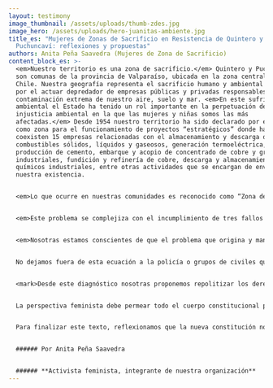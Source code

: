 ```yaml
---
layout: testimony
image_thumbnail: /assets/uploads/thumb-zdes.jpg
image_hero: /assets/uploads/hero-juanitas-ambiente.jpg
title_es: "Mujeres de Zonas de Sacrificio en Resistencia de Quintero y
  Puchuncaví: reflexiones y propuestas"
authors: Anita Peña Saavedra (Mujeres de Zona de Sacrificio)
content_block_es: >-
  <em>Nuestro territorio es una zona de sacrificio.</em> Quintero y Puchuncaví
  son comunas de la provincia de Valparaíso, ubicada en la zona central de
  Chile. Nuestra geografía representa el sacrificio humano y ambiental originado
  por el actuar depredador de empresas públicas y privadas responsables de la
  contaminación extrema de nuestro aire, suelo y mar. <em>En este sufrimiento
  ambiental el Estado ha tenido un rol importante en la perpetuación de la
  injusticia ambiental en la que las mujeres y niñas somos las más
  afectadas.</em> Desde 1954 nuestro territorio ha sido declarado por el Estado
  como zona para el funcionamiento de proyectos “estratégicos” donde hasta hoy
  coexisten 15 empresas relacionadas con el almacenamiento y descarga de
  combustibles sólidos, líquidos y gaseosos, generación termoeléctrica,
  producción de cemento, embarque y acopio de concentrado de cobre y graneles
  industriales, fundición y refinería de cobre, descarga y almacenamiento de
  químicos industriales, entre otras actividades que se encargan de envenenar
  nuestra existencia.


  <em>Lo que ocurre en nuestras comunidades es reconocido como “Zona de Sacrificio”, lugar donde se despojan los derechos humanos y se sacrifica la vida de las especies humanas y no humanas en post de la continuación de proyectos empresariales que buscan la acumulación de la riqueza.</em> La vida en la zonas de sacrificio es tóxica, desde 2008 se registraron episodios de intoxicación en niñas y niños, en 2011 la escuela La Greda fue un caso de intoxicación de connotación pública que afecto a toda la comunidad educativa, en 2018 más de 2000 personas de nuestra comunidad fueron envenenadas producto de las emisiones de dióxido de azufre y material particulado de las empresas del parque industrial. También existe evidencia de los líquidos industriales que empresas como AES GENER, CODELCO, Puerto Ventanas, GNL Quintero, Oxiquim y ENAP vierten en el mar, tales como: aluminio, hierro, molibdeno, cobre,  níquel, cadmio, mercurio, arsénico, plomo, entre otros contaminantes. Adicionalmente, desde el 2009 al 2020 hemos documentado 132 varamientos de carbón en la bahía de Quintero, que en promedio equivalen a 1,7 al mes, situación que se ha ido agudizando ya que en lo que va del año (enero-agosto 2021), hemos registrado 67 varamientos, 8,3 al mes, es decir, un 488% más que en los meses de años anteriores.


  <em>Este problema se complejiza con el incumplimiento de tres fallos judiciales, dos de la Corte Suprema y uno de la Corte de Apelaciones de Valparaíso.</em> Los dos primeros se relacionan por un lado, con el recurso de protección contra la autorización del funcionamiento de la central termoeléctrica de Campiche (Puchuncaví), esta fue declarada ilegal pues la obligación del Estado es la protección del medio ambiente. Por el otro, está el recurso de protección contra el Estado y las empresas, por el caso de las intoxicaciones  masivas del 2018, en el que la Corte falló a favor del recurso y mandató generar medidas de reparación, fiscalización e investigación. Tampoco se han cumplido.  Desde otra instancia, el fallo de la Corte de Apelaciones reconoció los impactos de los varamientos de carbón en la bahía de Quintero prohibiendo el ingreso de naves con carbón a la bahía, sin embargo estos fallos vitales para la comunidad no se han cumplido por las empresas y el Estado.


  <em>Nosotras estamos conscientes de que el problema que origina y mantiene este grado extremo de violencia estructural hacia la vida, está relacionado con la política energética basada en la explotación intensiva de la naturaleza y con la política económica que pone en el centro los procesos de acumulación de capital en desmedro de la protección de la vida.</em> Tanto la política energética como económica tiene agentes gubernamentales, empresariales y policiales que habilitan un escenario para el actuar de grupos económicos y políticos inescrupulosos que gozan de protección que les permiten dañar nuestra comunidad en la más cruda impunidad.  


  No dejamos fuera de esta ecuación a la policía o grupos de civiles que mediante el acceso a armas resguardan el funcionamiento de las empresas. <em>Existen casos documentados en nuestra comunidad de defensoras de la tierra y los bienes comunes que han sido amedrentadas y  hostigadas por agentes del Estado y civiles, quienes buscan causar miedo y limitar nuestras luchas. Esta combinación entre la perpetuación del extractivismo y el conflicto capital versus vida, configura un tipo de violencia estructural que tiene un registro de género pues afecta a las mujeres defensoras de los territorios.</em>


  <mark>Desde este diagnóstico nosotras proponemos repolitizar los derechos sociales poniendo la vida de las especies humanas y no humanas en el centro.</mark> Esto significa que cada una de las necesidades humanas como la salud, la educación, la vivienda, el trabajo, el cuidado, el transporte, entre otras, debe materializarse en armonía con la naturaleza y en consideración de las relaciones de género, de raza y de clase que se expresan de manera discriminatoria en sociedades  desiguales como la nuestra. Por ello, proponemos que la nueva constitución para Chile debe reconocer los derechos de la naturaleza, incorporando una perspectiva ecológica y feminista que desde sus principios y fundamentos avance hacia el respecto de la dignidad y la vida.  


  La perspectiva feminista debe permear todo el cuerpo constitucional pues tanto la depredación de biosfera como la opresión de las mujeres comparten una estructura de dominación que es patriarcal y capitalista, es decir esta basada en una dominación masculina que sólo busca la acumulación de la riqueza sin importar la degradación de la naturaleza y la precarización de la vida de las mujeres y comunidades. Por ello proponemos que principios como la paridad de género sean un punto de partida para todas las comisiones, reglamento y decisiones que tome las y los constituyentes. De igual manera proponemos que los derechos sociales incorporen enfoque de género que desafíen y modifique los estereotipos machistas que perpetúan el binomio mujer/privado y hombres/público. Además, proponemos que se reconozcan los derechos sexuales y reproductivos ya que la injusticia ambiental también genera barreras para acceder a derechos fundamentales como el decidir cuando y como queremos tener hijos. Por último, proponemos se reconozca el trabajo de cuidados de las especies humanas y no humanas, esto quiere decir  incorporar en las cuentas nacionales el aporte que hacen las mujeres en la sostenibilidad de la vida, en el cuidado de la tierra y en el mantenimiento del bienestar de las comunidades.  


  Para finalizar este texto, reflexionamos que la nueva constitución no es un fin sino una apertura hacia el proceso refundacional que implica repensarnos como sociedad en relación con la naturaleza. Por ello, proponemos que la constitución reconozca nuestro derecho a defender derechos, pues toda persona que defiende la vida, la tierra y los ecosistemas, debe ser protegida y no ser sujeta de violencia y criminalización por parte de los agentes del Estado y grupos civiles armados como ocurre actualmente en Chile. Este derecho a defender derechos para nosotras es un eje fundamental de nuestra lucha, nos moviliza a tejer acuerpamientos y resistencias.


  ###### Por Anita Peña Saavedra


  ###### **Activista feminista, integrante de nuestra organización**
---
```

